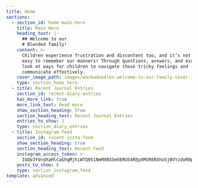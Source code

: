 ```yaml
---
title: Home
sections:
  - section_id: home-main-hero
    title: Main Hero
    heading_text: |-
      ## Welcome to our
      # Blended family!
    content: >-
      Children experience frustration and discontent too, and it’s not always
      easy to remember our manners! Through questions, answers, and examples we
      look at ways for children to navigate those tricky feelings and
      communicate effectively.
    cover_image_path: images/wackadoodles-welcome-to-our-family-cover.jpg
    type: section_home_hero
  - title: Recent Journal Entries
    section_id: recent-diary-entries
    has_more_link: true
    more_link_text: Read more
    show_section_heading: true
    section_heading_text: Recent Journal Entries
    entries_to_show: 2
    type: section_diary_entries
  - title: Instagram Feed
    section_id: recent-insta-feed
    show_section_heading: true
    section_heading_text: Recent Feed
    instagram_access_token: >-
      IGQVJYVndXaHlCaGhqMjhiWTQ0S1NmMXBSSmhERU54REpXMVR6RXhoSjBVYzdoR0p6M1NJQzEtVS0zLUp1RjJYTEk2SGlYTnR6dWVTUWUtOUg5RWwtYko5WURuOUs4RWJlNkpCbFFn
    posts_to_show: 6
    type: section_instagram_feed
template: advanced
---
```


